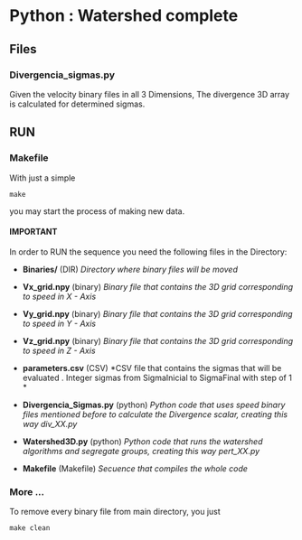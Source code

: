# Python : Watershed complete

## Files

### Divergencia_sigmas.py
Given the velocity binary files in all 3 Dimensions, The divergence 3D array is calculated for determined sigmas.


## RUN

### Makefile

With just a simple 

```
make
```
you may start the process of making new data.

#### IMPORTANT
In order to RUN the sequence you need the following files in the Directory:

- **Binaries/** (DIR) *Directory where binary files will be moved*

- **Vx_grid.npy** (binary) *Binary file that contains the 3D grid corresponding to speed in X - Axis*

- **Vy_grid.npy** (binary) *Binary file that contains the 3D grid corresponding to speed in Y - Axis*

- **Vz_grid.npy** (binary) *Binary file that contains the 3D grid corresponding to speed in Z - Axis*

- **parameters.csv** (CSV) *CSV file that contains the sigmas that will be evaluated . Integer sigmas from SigmaInicial to SigmaFinal with step of 1 *

- **Divergencia_Sigmas.py** (python) *Python code that uses speed binary files mentioned before to calculate the Divergence scalar, creating this way div_XX.py*

- **Watershed3D.py** (python) *Python code that runs the watershed algorithms and segregate groups, creating this way pert_XX.py*

- **Makefile** (Makefile) *Secuence that compiles the whole code*

### More ...

To remove every binary file from main directory, you just 

```
make clean
```
